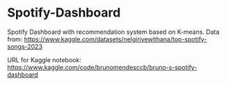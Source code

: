 # Spotify-Dashboard

Spotify Dashboard with recommendation system based on K-means. Data from: https://www.kaggle.com/datasets/nelgiriyewithana/top-spotify-songs-2023

URL for Kaggle notebook: https://www.kaggle.com/code/brunomendesccb/bruno-s-spotify-dashboard
